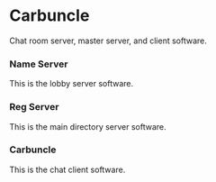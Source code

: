 # Carbuncle
Chat room server, master server, and client software.
<br>
### Name Server
This is the lobby server software.
### Reg Server
This is the main directory server software.
### Carbuncle
This is the chat client software.
